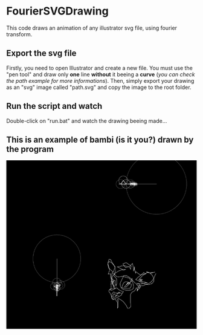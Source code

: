 # FourierSVGDrawing
This code draws an animation of any illustrator svg file, using fourier transform.

## Export the svg file
Firstly, you need to open Illustrator and create a new file.
You must use the "pen tool" and draw only <b>one</b> line <b>without</b> it beeing a <b>curve</b> (<i>you can check the path example for more informations</i>).
Then, simply export your drawing as an "svg" image called "path.svg" and copy the image to the root folder.

## Run the script and watch
Double-click on "run.bat" and watch the drawing beeing made...

## This is an example of bambi (is it you?) drawn by the program
![Sorry bambi](bambi.png?raw=true "Sorry bambi...")
